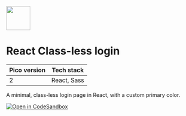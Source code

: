<a href="https://picocss.com/">
  <img src="https://picocss.com/img/logo.svg" width="64" height="64">
</a>

# React Class-less login
| Pico version | Tech stack |
| ----- | ----- |
| 2 | React, Sass |

A minimal, class-less login page in React, with a custom primary color.

[![Open in CodeSandbox](https://codesandbox.io/static/img/play-codesandbox.svg)](https://codesandbox.io/s/github/picocss/examples/tree/master/v2-react-classless-login)

